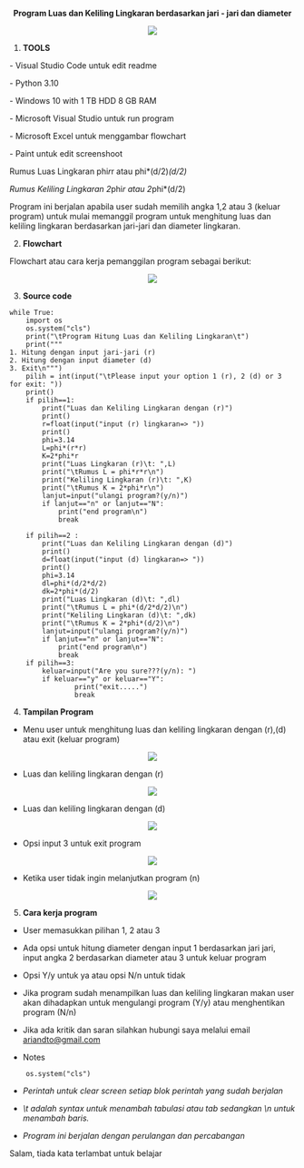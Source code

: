 <p align="center">
<b>Program Luas dan Keliling Lingkaran berdasarkan jari - jari dan diameter</b>
</p>
<p>

<p align="center">
<img src="https://github.com/ariandto/program_Luaskelilinglingkaran/blob/main/pic/sc13.png"/>
<p align="center">
</p>

1. <b>TOOLS<p></b>
<p>
- Visual Studio Code untuk edit readme<P>
- Python 3.10<p>
- Windows 10 with 1 TB HDD 8 GB RAM<p>
- Microsoft Visual Studio untuk run program<p>
- Microsoft Excel untuk menggambar flowchart<p>
- Paint untuk edit screenshoot<p>

 Rumus Luas Lingkaran phi*r*r atau phi*(d/2)*(d/2)<p>
 Rumus Keliling Lingkaran 2*phi*r atau 2*phi*(d/2)<p>

Program ini berjalan apabila user sudah memilih angka 1,2 atau 3 (keluar program) untuk mulai memanggil program untuk menghitung luas dan keliling lingkaran berdasarkan jari-jari dan diameter lingkaran.<p>
</p>

2. <b>Flowchart<p></b>

Flowchart atau cara kerja pemanggilan program sebagai berikut:<p>

<p align="center">
<img src="https://github.com/ariandto/program_Luaskelilinglingkaran/blob/main/pic/sc12.png"/>
</p>

3. <b>Source code<p></b>
```
while True:
    import os
    os.system("cls")
    print("\tProgram Hitung Luas dan Keliling Lingkaran\t")
    print("""
1. Hitung dengan input jari-jari (r)
2. Hitung dengan input diameter (d)
3. Exit\n""")
    pilih = int(input("\tPlease input your option 1 (r), 2 (d) or 3 for exit: "))
    print()
    if pilih==1:
        print("Luas dan Keliling Lingkaran dengan (r)")
        print()
        r=float(input("input (r) lingkaran=> "))
        print()
        phi=3.14
        L=phi*(r*r)
        K=2*phi*r
        print("Luas Lingkaran (r)\t: ",L)
        print("\tRumus L = phi*r*r\n")
        print("Keliling Lingkaran (r)\t: ",K)
        print("\tRumus K = 2*phi*r\n")  
        lanjut=input("ulangi program?(y/n)")
        if lanjut=="n" or lanjut=="N":
            print("end program\n")
            break

    if pilih==2 :
        print("Luas dan Keliling Lingkaran dengan (d)")
        print()
        d=float(input("input (d) lingkaran=> "))
        print()
        phi=3.14
        dl=phi*(d/2*d/2)
        dk=2*phi*(d/2)
        print("Luas Lingkaran (d)\t: ",dl)
        print("\tRumus L = phi*(d/2*d/2)\n")
        print("Keliling Lingkaran (d)\t: ",dk)
        print("\tRumus K = 2*phi*(d/2)\n")
        lanjut=input("ulangi program?(y/n)")
        if lanjut=="n" or lanjut=="N":
            print("end program\n")
            break
    if pilih==3:
        keluar=input("Are you sure???(y/n): ")
        if keluar=="y" or keluar=="Y":
                print("exit.....")
                break
```
4. <b>Tampilan Program<p></b>

- Menu user untuk menghitung luas dan keliling lingkaran dengan (r),(d) atau exit (keluar program)
<p align="center">
<img src="https://github.com/ariandto/program_Luaskelilinglingkaran/blob/main/pic/sc13.png"/>
</p>

- Luas dan keliling lingkaran dengan (r)
<p align="center">
<img src="https://github.com/ariandto/program_Luaskelilinglingkaran/blob/main/pic/sc14.png"/>
</p>

- Luas dan keliling lingkaran dengan (d)
<p align="center">
<img src="https://github.com/ariandto/program_Luaskelilinglingkaran/blob/main/pic/sc15.png"/>
</p>

- Opsi input 3 untuk exit program
<p align="center">
<img src="https://github.com/ariandto/program_Luaskelilinglingkaran/blob/main/pic/sc16.png"/>
</p>

- Ketika user tidak ingin melanjutkan program (n)
<p align="center">
<img src="https://github.com/ariandto/program_Luaskelilinglingkaran/blob/main/pic/sc17.png"/>
</p>

5. <b>Cara kerja program<p></b>
- User memasukkan pilihan 1, 2 atau 3<p>
- Ada opsi untuk hitung diameter dengan input 1 berdasarkan jari jari, input angka 2 berdasarkan diameter atau 3 untuk keluar program<p>
- Opsi Y/y untuk ya atau opsi N/n untuk tidak<P>
- Jika program sudah menampilkan luas dan keliling lingkaran makan user akan dihadapkan untuk mengulangi program (Y/y) atau menghentikan program (N/n)<p>
- Jika ada kritik dan saran silahkan hubungi saya melalui email ariandto@gmail.com<p>

- Notes<p>
```import os
    os.system("cls")
```
- <i>Perintah untuk clear screen setiap blok perintah yang sudah berjalan<p>

- \t adalah  syntax untuk menambah tabulasi atau tab sedangkan \n untuk menambah baris.<p>

- Program ini berjalan dengan perulangan dan percabangan</i><p>





Salam, tiada kata terlambat untuk belajar<p>